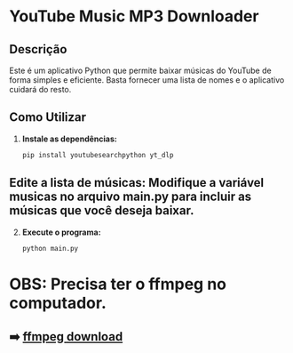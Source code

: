 # YouTube Music MP3 Downloader

## Descrição
Este é um aplicativo Python que permite baixar músicas do YouTube de forma simples e eficiente. Basta fornecer uma lista de nomes e o aplicativo cuidará do resto.

## Como Utilizar
1. **Instale as dependências:**
   ```bash
   pip install youtubesearchpython yt_dlp

## Edite a lista de músicas: Modifique a variável musicas no arquivo main.py para incluir as músicas que você deseja baixar.
2. **Execute o programa:**
   ```bash
   python main.py

# OBS: Precisa ter o ffmpeg no computador.
## ➡️ [ffmpeg download](https://www.ffmpeg.org/download.html)
